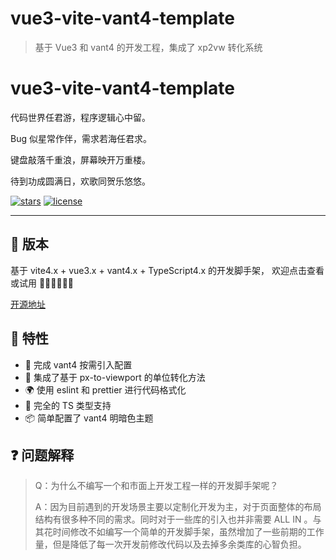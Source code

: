 # vue3-vite-vant4-template

> 基于 Vue3 和 vant4 的开发工程，集成了 xp2vw 转化系统

<div>

<h1> vue3-vite-vant4-template </h1>
<p>代码世界任君游，程序逻辑心中留。</p>
<p>Bug 似星常作伴，需求若海任君求。</p>
<p>键盘敲落千重浪，屏幕映开万重楼。</p>
<p>待到功成圆满日，欢歌同贺乐悠悠。</p>
</div>

[![stars](https://img.shields.io/github/stars/hanjialin/vue3-vite-vant4-template?style=flat-square&logo=GitHub)](https://github.com/chuzhixin/vue-admin-beautiful)
[![license](https://img.shields.io/github/license/hanjialin/vue3-vite-vant4-template?style=flat-square)](https://en.wikipedia.org/wiki/MIT_License)

---

## 🎉 版本

基于 vite4.x + vue3.x + vant4.x + TypeScript4.x 的开发脚手架， 欢迎点击查看或试用 👏🏻👏🏻👏🏻

[开源地址](https://github.com/hanjialin/vue3-vite-vant4-template)

## 🎉 特性

- 💪 完成 vant4 按需引入配置
- 💅 集成了基于 px-to-viewport 的单位转化方法
- 🌍 使用 eslint 和 prettier 进行代码格式化
- 👏 完全的 TS 类型支持
- 📦️ 简单配置了 vant4 明暗色主题

## ❓ 问题解释

> Q：为什么不编写一个和市面上开发工程一样的开发脚手架呢？
>
> A：因为目前遇到的开发场景主要以定制化开发为主，对于页面整体的布局结构有很多种不同的需求。同时对于一些库的引入也并非需要 ALL IN 。与其花时间修改不如编写一个简单的开发脚手架，虽然增加了一些前期的工作量，但是降低了每一次开发前修改代码以及去掉多余类库的心智负担。
